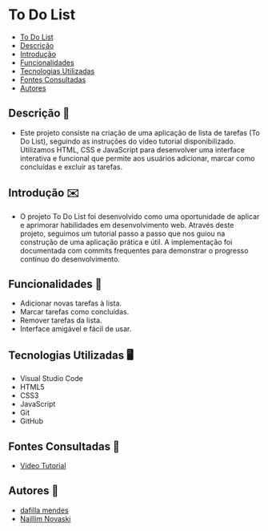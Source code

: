 # To Do List
 
* [To Do List](#to-do-list)
* [Descrição](#descrição)
* [Introdução](#introdução)
* [Funcionalidades](#funcionalidades)
* [Tecnologias Utilizadas](#tecnologias-utilizadas)
* [Fontes Consultadas](#fontes-consultadas)
* [Autores](#autores)

## Descrição 📖
- Este projeto consiste na criação de uma aplicação de lista de tarefas (To Do List), seguindo as instruções do vídeo tutorial disponibilizado. Utilizamos HTML, CSS e JavaScript para desenvolver uma interface interativa e funcional que permite aos usuários adicionar, marcar como concluídas e excluir as tarefas.
 
## Introdução ✉️
- O projeto To Do List foi desenvolvido como uma oportunidade de aplicar e aprimorar habilidades em desenvolvimento web. Através deste projeto, seguimos um tutorial passo a passo que nos guiou na construção de uma aplicação prática e útil. A implementação foi documentada com commits frequentes para demonstrar o progresso contínuo do desenvolvimento.
 
## Funcionalidades 🧠
- Adicionar novas tarefas à lista.
- Marcar tarefas como concluídas.
- Remover tarefas da lista.
- Interface amigável e fácil de usar.
 
## Tecnologias Utilizadas 🖥️  
- Visual Studio Code
- HTML5
- CSS3
- JavaScript
- Git
- GitHub
 
## Fontes Consultadas 🔗
- [Vídeo Tutorial](https://www.youtube.com/watch?v=HSssE1PRQcA)
 
## Autores 👥
- [dafilla mendes](https://github.com/mendesdafilla/To-Do-List)
- [Naillim Novaski](https://github.com/naillimnovaski?tab=repositories)
